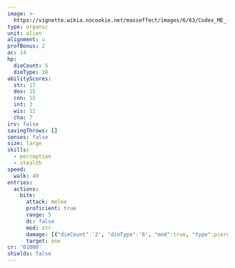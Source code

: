 ```yaml
---
image: >-
  https://vignette.wikia.nocookie.net/masseffect/images/6/63/Codex_ME_-_Varren.png/revision/latest/scale-to-width-down/200?cb=20140820063614
type: organic
unit: alien
alignment: u
profBonus: 2
ac: 14
hp:
  dieCount: 5
  dieType: 10
abilityScores:
  str: 17
  dex: 15
  con: 15
  int: 3
  wis: 12
  cha: 7
irv: false
savingThrows: []
senses: false
size: large
skills:
  - perception
  - stealth
speed:
  walk: 40
entries:
  actions:
    bite:
      attack: melee
      proficient: true
      range: 5
      dc: false
      mod: str
      damage: [{"dieCount":'2', "dieType":'6', "mod":true, "type":piercing}]
      target: one
cr: '01000'
shields: false
---
```

